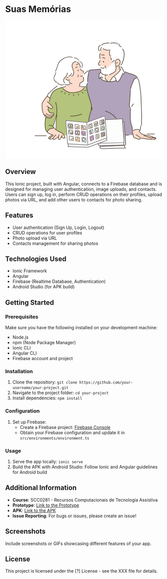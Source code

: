 # Suas Memórias

![Logo](/src/assets/logo.png)

## Overview

This Ionic project, built with Angular, connects to a Firebase database and is designed for managing user authentication, image uploads, and contacts. Users can sign up, log in, perform CRUD operations on their profiles, upload photos via URL, and add other users to contacts for photo sharing.

## Features

- User authentication (Sign Up, Login, Logout)
- CRUD operations for user profiles
- Photo upload via URL
- Contacts management for sharing photos

## Technologies Used

- Ionic Framework
- Angular
- Firebase (Realtime Database, Authentication)
- Android Studio (for APK build)

## Getting Started

### Prerequisites

Make sure you have the following installed on your development machine:

- Node.js
- npm (Node Package Manager)
- Ionic CLI
- Angular CLI
- Firebase account and project

### Installation

1. Clone the repository: `git clone https://github.com/your-username/your-project.git`
2. Navigate to the project folder: `cd your-project`
3. Install dependencies: `npm install`

### Configuration

1. Set up Firebase:
   - Create a Firebase project: [Firebase Console](https://console.firebase.google.com/)
   - Obtain your Firebase configuration and update it in `src/environments/environment.ts`

### Usage

1. Serve the app locally: `ionic serve`
2. Build the APK with Android Studio: Follow Ionic and Angular guidelines for Android build

## Additional Information

- **Course**: SCC0281 - Recursos Computacionais de Tecnologia Assistiva
- **Prototype**: [Link to the Prototype](https://www.figma.com/file/dG8wvGXrj11xC5kBah8Hpn/App-mockup?type=design&node-id=0%3A1&mode=design&t=aqcgJ1qGeD1tWDUf-1)
- **APK**: [Link to the APK](https://drive.google.com/file/d/1nP36XlRMl-rRs8co5w9vq_aHWkfxBLR_/view?usp=sharing)
- **Issue Reporting**: For bugs or issues, please create an issue!

## Screenshots

Include screenshots or GIFs showcasing different features of your app.

## License

This project is licensed under the [?] License - see the XXX file for details.
